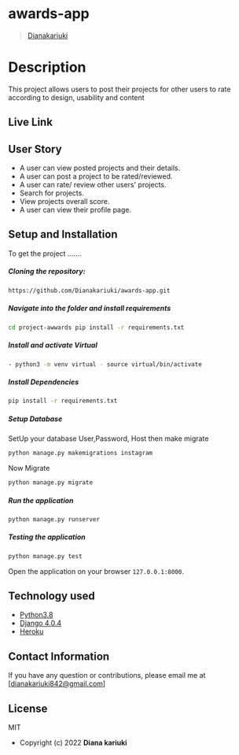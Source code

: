 # awards-app

>[Dianakariuki](https://github.com/Dianakariuki)  
   
# Description  
This project allows users to post their projects for other users to rate according to design, usability and content 
##  Live Link  

  



 
## User Story  
  
* A user can view posted projects and their details.  
* A user can post a project to be rated/reviewed. 
* A user can rate/ review other users' projects.  
* Search for projects.  
* View projects overall score.
* A user can view their profile page.  
  

  
## Setup and Installation  
To get the project .......  
  
##### Cloning the repository:  
 ```bash 
 https://github.com/Dianakariuki/awards-app.git 
```
##### Navigate into the folder and install requirements  
 ```bash 
cd project-awwards pip install -r requirements.txt 
```
##### Install and activate Virtual  
 ```bash 
- python3 -m venv virtual - source virtual/bin/activate  
```  
##### Install Dependencies  
 ```bash 
 pip install -r requirements.txt 
```  
 ##### Setup Database  
  SetUp your database User,Password, Host then make migrate  
 ```bash 
python manage.py makemigrations instagram
 ``` 
 Now Migrate  
 ```bash 
 python manage.py migrate 
```
##### Run the application  
 ```bash 
 python manage.py runserver 
``` 
##### Testing the application  
 ```bash 
 python manage.py test 
```
Open the application on your browser `127.0.0.1:8000`.  
  

 
## Technology used  
  
* [Python3.8](https://www.python.org/)  
* [Django 4.0.4](https://docs.djangoproject.com/en/2.2/)  
* [Heroku](https://heroku.com)  
  
  

## Contact Information   
If you have any question or contributions, please email me at [dianakariuki842@gmail.com]  
  
## License 
MIT

* Copyright (c) 2022 **Diana kariuki**